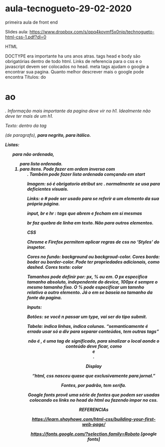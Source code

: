 # aula-tecnogueto-29-02-2020
primeira aula de front end

Slides aula:
https://www.dropbox.com/s/qpq4kovmf5x0nip/technogueto-html-css-1.pdf?dl=0

HTML

DOCTYPE era importante ha uns anos atras.
tags head e body são obrigatórias dentro de todo html.
Links de referencia para o css e o javascript devem ser colocados no head.
meta tags ajudam o google a encontrar sua pagina. Quanto melhor descrever mais o google pode encontra
Títulos: do <h1> ao <h6>. Informação mais importante da pagina deve vir no h1. Idealmente não deve ter mais de um h1.

Texto: dentro da tag <p> (de paragrafo), <strong> para negrito, <em>  para itálico.

Listas: <ul> para não ordenada, <ol> para lista ordenada. <li> para itens. Pode fazer em ordem inversa com <ol reversed>. Também pode fazer lista ordenada comçando em start

Imagem: só é obrigatorio atribut src . <alt> normalmente se usa para deficientes visuais.

Links: o # pode ser usado para se referir a um elemento da sua própria página.


input, br e hr : tags que abrem e fecham em si mesmas

br faz quebra de linha em texto. Não para outros elementos.



CSS

Chrome e Firefox permitem aplicar regras de css no ‘Styles’ do inspetor.

Cores no fundo: background ou backgroud-color.
Cores borda: boder ou border-color. Pode ter propriedades adicionais, como dashed.
Cores texto: color

Tamanhos pode definir por: px, %  ou em. O px especifica tamanho absoluto, independente do device, 100px é sempre o mesmo tamanho fixo. O % pode especificar um tamnho relativo a outro elemento. Já o em se baseia no tamanho da fonte da pagina.


Inputs: 

Botões: se você n passar um type, vai ser do tipo submit.

Tabela: <tr> indica linhas, <td> indica colunas.
“semanticamente é errado usar só a div para separar conteúdos, tem outras tags”

<header> não é <head>, é uma tag de significado, para sinalizar o local aonde o conteúdo deve ficar, como <section> e <article>.

Display


“html, css nasceu quase que exclusivamente para jornal.”

Fontes, por padrão, tem serifa.

Google fonts  provê uma série de fontes que podem ser usadas colocando os links no head do html ou fazendo impor no css.


REFERENCIAs

https://learn.shayhowe.com/html-css/building-your-first-web-page/

https://fonts.google.com/?selection.family=Roboto
[google fonts]
